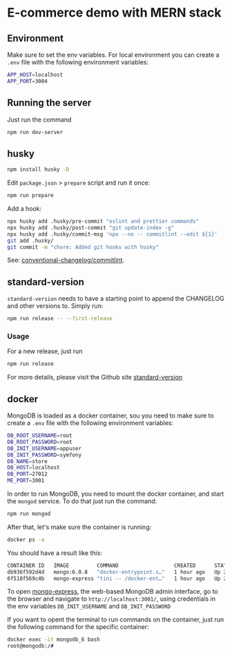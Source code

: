 # E-commerce demo with MERN stack

## Environment

Make sure to set the env variables. For local environment you can create a
`.env` file with the following environment variables:

```bash
APP_HOST=localhost
APP_PORT=3004
```

## Running the server

Just run the command

```bash
npm run dev-server
```

## husky

```bash
npm install husky -D
```

Edit `package.json` > `prepare` script and run it once:

```bash
npm run prepare
```

Add a hook:

```bash
npx husky add .husky/pre-commit "eslint and prettier commands"
npx husky add .husky/post-commit "git update-index -g"
npx husky add .husky/commit-msg 'npx --no -- commitlint --edit ${1}'
git add .husky/
git commit -m "chore: Added git hooks with husky"
```

See:
[conventional-changelog/commitlint](https://github.com/conventional-changelog/commitlint).

## standard-version

`standard-version` needs to have a starting point to append the CHANGELOG and
other versions to. Simply run:

```bash
npm run release -- --first-release
```

### Usage

For a new release, just run

```bash
npm run release
```

For more details, please visit the Github site
[standard-version](https://github.com/conventional-changelog/standard-version)

## docker

MongoDB is loaded as a docker container, sou you need to make sure to create a
`.env` file with the following environment variables:

```bash
DB_ROOT_USERNAME=root
DB_ROOT_PASSWORD=root
DB_INIT_USERNAME=appuser
DB_INIT_PASSWORD=symfony
DB_NAME=store
DB_HOST=localhost
DB_PORT=27012
ME_PORT=3001
```

In order to run MongoDB, you need to mount the docker container, and start the
`mongod` service. To do that just run the command:

```bash
npm run mongod
```

After that, let's make sure the container is running:

```bash
docker ps -a
```

You should have a result like this:

```bash
CONTAINER ID   IMAGE         COMMAND                  CREATED      STATUS        PORTS                     NAMES
db936f592d4d   mongo:6.0.8   "docker-entrypoint.s…"   1 hour ago   Up 2 minute   0.0.0.0:27012->27017/tcp  mongodb_6
6f518f569c4b   mongo-express "tini -- /docker-ent…"   1 hour ago   Up 2 minutes  0.0.0.0:3001->8081/tcp    mongo-express
```

To open [mongo-express](https://github.com/mongo-express/mongo-express), the
web-based MongoDB admin interface, go to the browser and navigate to
`http://localhost:3001/`, using credentials in the env variables
`DB_INIT_USERNAME` and `DB_INIT_PASSWORD`

If you want to opent the terminal to run commands on the container, just run the
following command for the specific container:

```bash
docker exec -it mongodb_6 bash
root@mongodb:/#
```

